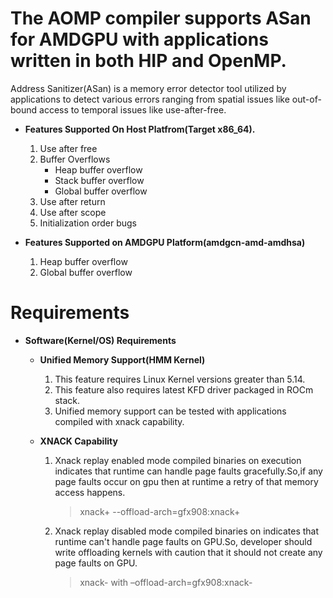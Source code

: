 The AOMP compiler supports ASan for AMDGPU with applications written in both HIP and OpenMP.
========================================================================================================================================

Address Sanitizer(ASan) is a memory error detector tool utilized by applications to detect various errors ranging from spatial issues like out-of-bound access to temporal issues like use-after-free.

* **Features Supported On Host Platfrom(Target x86_64).**
   1. Use after free
   2. Buffer Overflows
        - Heap buffer overflow
        - Stack buffer overflow
        - Global buffer overflow
   3. Use after return
   4. Use after scope
   5. Initialization order bugs

 * **Features Supported on AMDGPU Platform(amdgcn-amd-amdhsa)**
   1. Heap buffer overflow
   2. Global buffer overflow

Requirements
========================================================================================================================================

* **Software(Kernel/OS) Requirements**

    - **Unified Memory Support(HMM Kernel)**
        1. This feature requires Linux Kernel versions greater than 5.14.
        2. This feature also requires latest KFD driver packaged in ROCm stack.
        3. Unified memory support can be tested with applications compiled with xnack capability.

    - **XNACK Capability**
        1. Xnack replay enabled mode compiled binaries on execution indicates that runtime can handle page faults gracefully.So,if any page faults occur on gpu then at runtime a retry of that memory access happens.
              > xnack+ --offload-arch=gfx908:xnack+
        2. Xnack replay disabled mode compiled binaries on indicates that runtime can't handle page faults on GPU.So, developer should write offloading kernels with caution that it should not create any page faults on GPU.
              > xnack- with –offload-arch=gfx908:xnack-
